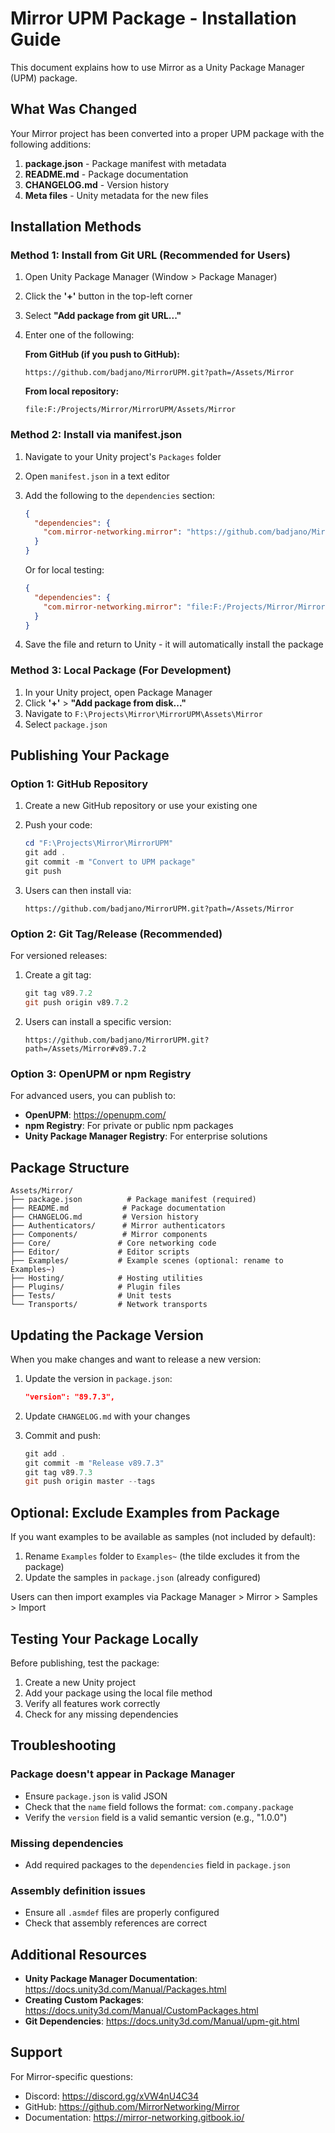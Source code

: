 # Mirror UPM Package - Installation Guide

This document explains how to use Mirror as a Unity Package Manager (UPM) package.

## What Was Changed

Your Mirror project has been converted into a proper UPM package with the following additions:

1. **package.json** - Package manifest with metadata
2. **README.md** - Package documentation
3. **CHANGELOG.md** - Version history
4. **Meta files** - Unity metadata for the new files

## Installation Methods

### Method 1: Install from Git URL (Recommended for Users)

1. Open Unity Package Manager (Window > Package Manager)
2. Click the **'+'** button in the top-left corner
3. Select **"Add package from git URL..."**
4. Enter one of the following:
   
   **From GitHub (if you push to GitHub):**
   ```
   https://github.com/badjano/MirrorUPM.git?path=/Assets/Mirror
   ```
   
   **From local repository:**
   ```
   file:F:/Projects/Mirror/MirrorUPM/Assets/Mirror
   ```

### Method 2: Install via manifest.json

1. Navigate to your Unity project's `Packages` folder
2. Open `manifest.json` in a text editor
3. Add the following to the `dependencies` section:

   ```json
   {
     "dependencies": {
       "com.mirror-networking.mirror": "https://github.com/badjano/MirrorUPM.git?path=/Assets/Mirror"
     }
   }
   ```
   
   Or for local testing:
   ```json
   {
     "dependencies": {
       "com.mirror-networking.mirror": "file:F:/Projects/Mirror/MirrorUPM/Assets/Mirror"
     }
   }
   ```

4. Save the file and return to Unity - it will automatically install the package

### Method 3: Local Package (For Development)

1. In your Unity project, open Package Manager
2. Click **'+'** > **"Add package from disk..."**
3. Navigate to `F:\Projects\Mirror\MirrorUPM\Assets\Mirror`
4. Select `package.json`

## Publishing Your Package

### Option 1: GitHub Repository

1. Create a new GitHub repository or use your existing one
2. Push your code:
   ```powershell
   cd "F:\Projects\Mirror\MirrorUPM"
   git add .
   git commit -m "Convert to UPM package"
   git push
   ```

3. Users can then install via:
   ```
   https://github.com/badjano/MirrorUPM.git?path=/Assets/Mirror
   ```

### Option 2: Git Tag/Release (Recommended)

For versioned releases:

1. Create a git tag:
   ```powershell
   git tag v89.7.2
   git push origin v89.7.2
   ```

2. Users can install a specific version:
   ```
   https://github.com/badjano/MirrorUPM.git?path=/Assets/Mirror#v89.7.2
   ```

### Option 3: OpenUPM or npm Registry

For advanced users, you can publish to:
- **OpenUPM**: https://openupm.com/
- **npm Registry**: For private or public npm packages
- **Unity Package Manager Registry**: For enterprise solutions

## Package Structure

```
Assets/Mirror/
├── package.json          # Package manifest (required)
├── README.md            # Package documentation
├── CHANGELOG.md         # Version history
├── Authenticators/      # Mirror authenticators
├── Components/          # Mirror components
├── Core/               # Core networking code
├── Editor/             # Editor scripts
├── Examples/           # Example scenes (optional: rename to Examples~)
├── Hosting/            # Hosting utilities
├── Plugins/            # Plugin files
├── Tests/              # Unit tests
└── Transports/         # Network transports
```

## Updating the Package Version

When you make changes and want to release a new version:

1. Update the version in `package.json`:
   ```json
   "version": "89.7.3",
   ```

2. Update `CHANGELOG.md` with your changes

3. Commit and push:
   ```powershell
   git add .
   git commit -m "Release v89.7.3"
   git tag v89.7.3
   git push origin master --tags
   ```

## Optional: Exclude Examples from Package

If you want examples to be available as samples (not included by default):

1. Rename `Examples` folder to `Examples~` (the tilde excludes it from the package)
2. Update the samples in `package.json` (already configured)

Users can then import examples via Package Manager > Mirror > Samples > Import

## Testing Your Package Locally

Before publishing, test the package:

1. Create a new Unity project
2. Add your package using the local file method
3. Verify all features work correctly
4. Check for any missing dependencies

## Troubleshooting

### Package doesn't appear in Package Manager
- Ensure `package.json` is valid JSON
- Check that the `name` field follows the format: `com.company.package`
- Verify the `version` field is a valid semantic version (e.g., "1.0.0")

### Missing dependencies
- Add required packages to the `dependencies` field in `package.json`

### Assembly definition issues
- Ensure all `.asmdef` files are properly configured
- Check that assembly references are correct

## Additional Resources

- **Unity Package Manager Documentation**: https://docs.unity3d.com/Manual/Packages.html
- **Creating Custom Packages**: https://docs.unity3d.com/Manual/CustomPackages.html
- **Git Dependencies**: https://docs.unity3d.com/Manual/upm-git.html

## Support

For Mirror-specific questions:
- Discord: https://discord.gg/xVW4nU4C34
- GitHub: https://github.com/MirrorNetworking/Mirror
- Documentation: https://mirror-networking.gitbook.io/
